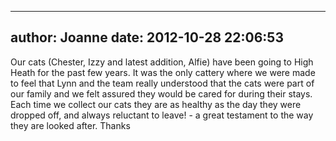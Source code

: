
---
author: Joanne
date: 2012-10-28 22:06:53
---
Our cats (Chester, Izzy and latest addition, Alfie) have been going to High Heath for the past few years. It was the only cattery where we were made to feel that Lynn and the team really understood that the cats were part of our family and we felt assured they would be cared for during their stays. 
Each time we collect our cats they are as healthy as the day they were dropped off, and always reluctant to leave! - a great testament to the way they are looked after. Thanks

